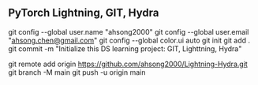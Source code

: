## PyTorch Lightning, GIT, Hydra

git config --global user.name "ahsong2000"
git config --global user.email "ahsong.chen@gmail.com"
git config --global color.ui auto
git init
git add .
git commit -m "Initialize this DS learning project: GIT, Lighttning, Hydra"

git remote add origin https://github.com/ahsong2000/Lightning-Hydra.git
git branch -M main
git push -u origin main
